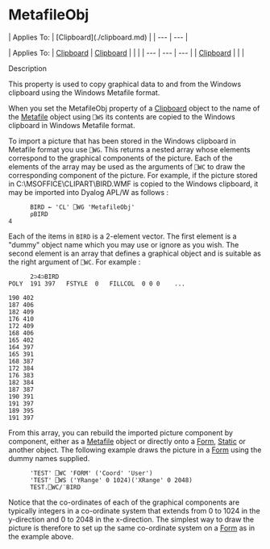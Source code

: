 




<h1 class="heading"><span class="name">MetafileObj</span></h1>
| Applies To: | [Clipboard](./clipboard.md) |
| --- | ---  |

| Applies To: | [Clipboard](./clipboard.md) | [Clipboard](./clipboard.md) |  |  |
| --- | --- | ---  |
| [Clipboard](./clipboard.md) |  |  |


Description


This property is used to copy graphical data to and from the Windows clipboard using the Windows Metafile format.



When you set the MetafileObj property of a [Clipboard](./clipboard.md) object to the name of the [Metafile](./metafile.md) object using `⎕WS` its contents are copied to the Windows clipboard in Windows Metafile format.


To import a picture that has been stored in the Windows clipboard in Metafile format you use `⎕WG`. This returns a nested array whose elements correspond to the graphical components of the picture. Each of the elements of the array may be used as the arguments of `⎕WC` to draw the corresponding component of the picture. For example, if the picture stored in C:\MSOFFICE\CLIPART\BIRD.WMF is copied to the Windows clipboard, it may be imported into Dyalog APL/W as follows :
```apl
      BIRD ← 'CL' ⎕WG 'MetafileObj'
      ⍴BIRD
4
```


Each of the items in `BIRD` is a 2-element vector. The first element is a "dummy" object name which you may use or ignore as you wish. The second element is an array that defines a graphical object and is suitable as the right argument of `⎕WC`. For example :
```apl
      2⊃4⊃BIRD
POLY  191 397   FSTYLE  0   FILLCOL  0 0 0    ...

190 402
187 406
182 409
176 410
172 409
168 406
165 402
164 397
165 391
168 387
172 384
176 383
182 384
187 387
190 391
191 397
189 395
191 397
```


From this array, you can rebuild the imported picture component by component, either as a [Metafile](./metafile.md) object or directly onto a [Form](./form.md), [Static](./static.md) or another object. The following example draws the picture in a [Form](./form.md) using the dummy names supplied.
```apl
      'TEST' ⎕WC 'FORM' ('Coord' 'User')
      'TEST' ⎕WS ('YRange' 0 1024)('XRange' 0 2048)
      TEST.⎕WC/¨BIRD
```


Notice that the co-ordinates of each of the graphical components are typically integers in a co-ordinate system that extends from 0 to 1024 in the y-direction and 0 to 2048 in the x-direction. The simplest way to draw the picture is therefore to set up the same co-ordinate system on a [Form](./form.md) as in the example above.



